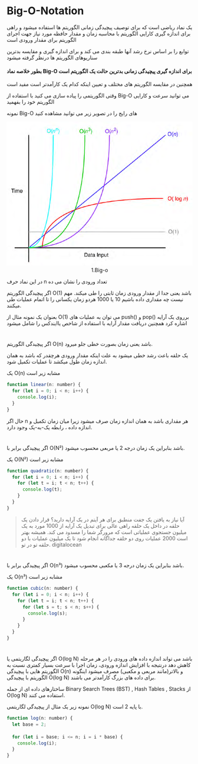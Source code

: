 # Big-O-Notation

یک نماد ریاضی است که برای توصیف پیچیدگی زمانی الگوریتم ها استفاده میشود و راهی برای اندازه گیری کارایی الگوریتم با محاسبه زمان و مقدار حافظه مورد نیاز جهت اجرای الگوریتم برای مقدار ورودی است

توابع را بر اساس نرخ رشد آنها طبقه بندی می کند و برای اندازه گیری و مقایسه بدترین سناریوهای الگوریتم ها درنظر گرفته میشود

#### بطور خلاصه نماد Big-O برای اندازه گیری پیچیدگی زمانی بدترین حالت یک الگوریتم است

همچنین در مقایسه الگوریتم های مختلف و تعیین اینکه کدام یک کارآمدتر است مفید است

وقتی الگوریتمی را پیاده سازی می کنید با استفاده از Big-O می توانید سرعت و کارایی الگوریتم خود را بفهمید

نمونه Big-O های رایج را در تصویر زیر می توانید مشاهده کنید

<div align="center">
  <img src="https://github.com/mmdzov/data-structure/blob/main/assets/1.big-o.png" alt="Big-O" />
  <div>1.Big-o</div>
</div>

در این نماد حرف n تعداد ورودی را نشان می ده

اگر پیچیدگی الگوریتم O(1) باشد یعنی جدا از مقدار ورودی زمان ثابتی را طی میکند. مهم نیست چه مقداری داده باشیم 10 یا 1000 هردو زمان یکسانی را تا اتمام عملیات طی میکنند.

بعنوان یک نمونه مثال از O(1) می توان به عملیات های push() و pop() برروی یک آرایه اشاره کرد همچنین دریافت مقدار آرایه با استفاده از شاخص یاایندکس را شامل میشود

#

اگر پیچیدگی الگوریتم O(n) باشد یعنی زمان بصورت خطی جلو میرود.

یک حلقه باعث رشد خطی میشود به علت اینکه مقدار ورودی هرچقدر که باشد به همان اندازه زمان طول میکشد تا عملیات تکمیل شود.

یک O(n) مشابه زیر است

```javascript
function linear(n: number) {
  for (let i = 0; i < n; i++) {
    console.log(i);
  }
}
```

حال اگر n هر مقداری باشد به همان اندازه زمان صرف میشود زیرا میان زمان تکمیل و اندازه داده ، رابطه یک-به-یک وجود دارد.

#

اگر پیچیدگی برابر با O(N²) باشد بنابراین یک زمان درجه 2 یا مربعی محسوب میشود.

یک O(N²) مشابه زیر است

```javascript
function quadratic(n: number) {
  for (let i = 0; i < n; i++) {
    for (let t = i; t < n; t++) {
      console.log(t);
    }
  }
}
```

> آیا نیاز به یافتن یک جفت منطبق برای هر آیتم در یک آرایه دارید؟ قرار دادن یک حلقه در داخل یک حلقه راهی عالی برای تبدیل یک آرایه از 1000 مورد به یک میلیون جستجوی عملیاتی است که مرورگر شما را مسدود می کند. همیشه بهتر است 2000 عملیات روی دو حلقه جداگانه انجام شود تا یک میلیون عملیات با دو حلقه تو در تو. digitalocean

#

اگر پیچیدگی برابر با O(n³) باشد بنابراین یک زمان درجه 3 یا مکعبی محسوب میشود.

یک O(n³) مشابه زیر است

```javascript
function cubic(n: number) {
  for (let i = 0; i < n; i++) {
    for (let t = i; t < n; t++) {
      for (let s = t; s < n; s++) {
        console.log(s);
      }
    }
  }
}
```

#

اگر پیچیدگی لگاریتمی یا O(log N) باشد می تواند اندازه داده های ورودی را در هر مرحله کاهش دهد درنتیجه با افزایش اندازه ورودی، زمان اجرا با سرعت بسیار کمتری نسبت به الگوریتم هایی با پیچیدگی O(n) و بالاتر(مانند مربعی و مکعبی) مصرف میشود
اینگونه الگوریتم با پیچیدگی O(log N) برای داده های بزرگ کارآمدتر می باشند.

ساختارهای داده ای از جمله Binary Search Trees (BST) , Hash Tables , Stacks
از O(log N) استفاده می کنند.

نمونه زیر یک مثال از پیچیدگی لگاریتمی O(log N) با پایه 2 است.

```javascript
function log(n: number) {
  let base = 2;

  for (let i = base; i <= n; i = i * base) {
    console.log(i);
  }
}
```
